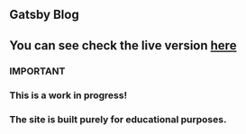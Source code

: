 ## Gatsby Blog

## You can see check the live version [here](https://another-gatsby-blog.netlify.app)

### IMPORTANT

### This is a work in progress! 
### The site is built purely for educational purposes.
